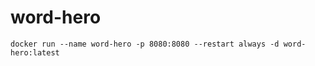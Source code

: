 # word-hero

```shell
docker run --name word-hero -p 8080:8080 --restart always -d word-hero:latest
```